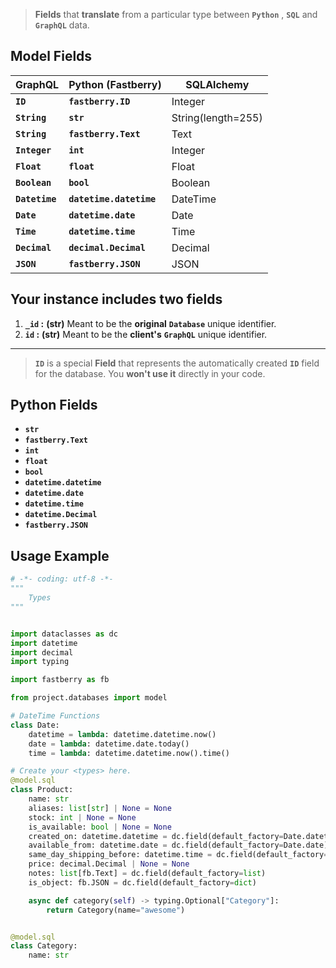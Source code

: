 > **Fields** that **translate** from a particular type between **`Python`** , **`SQL`** and **`GraphQL`** data.

## Model **Fields**

| GraphQL        | Python (Fastberry)      | SQLAlchemy         |
| -------------- | ----------------------- | ------------------ |
| **`ID`**       | **`fastberry.ID`**      | Integer            |
| **`String`**   | **`str`**               | String(length=255) |
| **`String`**   | **`fastberry.Text`**    | Text               |
| **`Integer`**  | **`int`**               | Integer            |
| **`Float`**    | **`float`**             | Float              |
| **`Boolean`**  | **`bool`**              | Boolean            |
| **`Datetime`** | **`datetime.datetime`** | DateTime           |
| **`Date`**     | **`datetime.date`**     | Date               |
| **`Time`**     | **`datetime.time`**     | Time               |
| **`Decimal`**  | **`decimal.Decimal`**   | Decimal            |
| **`JSON`**     | **`fastberry.JSON`**    | JSON               |

## Your **instance** includes **two** fields

1. **`_id` :** **(str)** Meant to be the **original** **`Database`** unique identifier.
2. **`id` :** **(str)** Meant to be the **client's** **`GraphQL`** unique identifier.

---

> **`ID`** is a special **Field** that represents the automatically created **`ID`** field for the database.
> You **won't use it** directly in your code.

## Python **Fields**

- **`str`**
- **`fastberry.Text`**
- **`int`**
- **`float`**
- **`bool`**
- **`datetime.datetime`**
- **`datetime.date`**
- **`datetime.time`**
- **`datetime.Decimal`**
- **`fastberry.JSON`**

## Usage **Example**

```python title="types.py"
# -*- coding: utf-8 -*-
"""
    Types
"""


import dataclasses as dc
import datetime
import decimal
import typing

import fastberry as fb

from project.databases import model

# DateTime Functions
class Date:
    datetime = lambda: datetime.datetime.now()
    date = lambda: datetime.date.today()
    time = lambda: datetime.datetime.now().time()

# Create your <types> here.
@model.sql
class Product:
    name: str
    aliases: list[str] | None = None
    stock: int | None = None
    is_available: bool | None = None
    created_on: datetime.datetime = dc.field(default_factory=Date.datetime)
    available_from: datetime.date = dc.field(default_factory=Date.date)
    same_day_shipping_before: datetime.time = dc.field(default_factory=Date.time)
    price: decimal.Decimal | None = None
    notes: list[fb.Text] = dc.field(default_factory=list)
    is_object: fb.JSON = dc.field(default_factory=dict)

    async def category(self) -> typing.Optional["Category"]:
        return Category(name="awesome")


@model.sql
class Category:
    name: str
```
